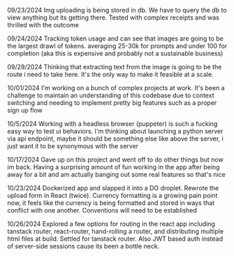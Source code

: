 09/23/2024
Img uploading is being stored in db. We have to query the db to view anything but its getting there.
Tested with complex receipts and was thrilled with the outcome

09/24/2024
Tracking token usage and can see that images are going to be the largest drawl of tokens. averaging 25-30k for prompts and under 100 for completion (aka this is expensive and probably not a sustainable business)

09/29/2024
Thinking that extracting text from the image is going to be the route i need to take here. It's the only way to make it feasible at a scale.

10/01/2024
I'm working on a bunch of complex projects at work. It's been a challenge to maintain an understanding of this codebase due to context switching and needing to implement pretty big features such as a proper sign up flow

10/5/2024
Working with a headless browser (puppeter) is such a fucking easy way to test ui behaviors. I'm thinking about launching a python server via api endpoint, maybe it should be something else like above the server, i just want it to be synonymous with the server

10/17/2024
Gave up on this project and went off to do other things but now im back. Having a surprising amount of fun working in the app after being away for a bit and am actually banging out some real features so that's nice

10/23/2024
Dockerized app and slapped it into a DO droplet. Rewrote the upload form in React (twice). Currency formatting is a growing pain point now, it feels like the currency is being formatted and stored in ways that conflict with one another. Conventions will need to be established

10/26/2024
Explored a few options for routing in the react app including tanstack router, react-router, hand-rolling a router, and distributing multiple html files at build. Settled for tanstack router. Also JWT based auth instead of server-side sessions cause its been a bottle neck.
